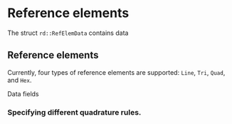# Reference elements

The struct `rd::RefElemData` contains data

## Reference elements

Currently, four types of reference elements are supported: `Line`, `Tri`, `Quad`, and `Hex`.

Data fields

### Specifying different quadrature rules.

###
